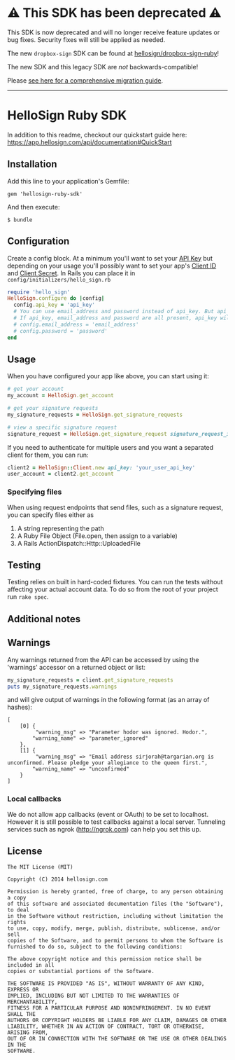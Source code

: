 # ⚠ This SDK has been deprecated ⚠

This SDK is now deprecated and will no longer receive feature updates or bug fixes. Security fixes will still be applied as needed.

The new `dropbox-sign` SDK can be found at [hellosign/dropbox-sign-ruby](https://github.com/hellosign/dropbox-sign-ruby)!

The new SDK and this legacy SDK are _not_ backwards-compatible!

Please [see here for a comprehensive migration guide](https://developers.hellosign.com/docs/sdks/ruby/migration-guide/).

----

# HelloSign Ruby SDK

In addition to this readme, checkout our quickstart guide here:
https://app.hellosign.com/api/documentation#QuickStart

## Installation

Add this line to your application's Gemfile:

    gem 'hellosign-ruby-sdk'

And then execute:

    $ bundle

## Configuration

Create a config block. At a minimum you'll want to set your [API Key](https://app.hellosign.com/home/myAccount/current_tab/integrations#api) but depending on your usage you'll possibly
want to set your app's [Client ID](https://app.hellosign.com/oauth/createAppForm) and [Client Secret](https://app.hellosign.com/oauth/createAppForm). In Rails you can place it in `config/initializers/hello_sign.rb`

```ruby
require 'hello_sign'
HelloSign.configure do |config|
  config.api_key = 'api_key'
  # You can use email_address and password instead of api_key. But api_key is recommended
  # If api_key, email_address and password are all present, api_key will be used
  # config.email_address = 'email_address'
  # config.password = 'password'
end
```

## Usage
When you have configured your app like above, you can start using it:

```ruby
# get your account
my_account = HelloSign.get_account

# get your signature requests
my_signature_requests = HelloSign.get_signature_requests

# view a specific signature request
signature_request = HelloSign.get_signature_request signature_request_id: '42383e7327eda33f4b8b91217cbe95408cc1285f'
```

If you need to authenticate for multiple users and you want a separated client for them, you can run:
```ruby
client2 = HelloSign::Client.new api_key: 'your_user_api_key'
user_account = client2.get_account
```
### Specifying files

When using request endpoints that send files, such as a signature request, you can specify files either as
1. A string representing the path
2. A Ruby File Object (File.open, then assign to a variable)
3. A Rails ActionDispatch::Http::UploadedFile

## Testing

Testing relies on built in hard-coded fixtures. You can run the tests without affecting your actual account data. To do so
from the root of your project run <code>rake spec</code>.

## Additional notes

## Warnings
Any warnings returned from the API can be accessed by using the 'warnings' accessor on a returned object or list:

````ruby
my_signature_requests = client.get_signature_requests
puts my_signature_requests.warnings
````

and will give output of warnings in the following format (as an array of hashes):

````
[
    [0] {
         "warning_msg" => "Parameter hodor was ignored. Hodor.",
        "warning_name" => "parameter_ignored"
    },
    [1] {
         "warning_msg" => "Email address sirjorah@targarian.org is unconfirmed. Please pledge your allegiance to the queen first.",
        "warning_name" => "unconfirmed"
    }
]
````

### Local callbacks
We do not allow app callbacks (event or OAuth) to be set to localhost. However it is still possible to test callbacks against a local server. Tunneling services such as ngrok (http://ngrok.com) can help you set this up.

## License

```
The MIT License (MIT)

Copyright (C) 2014 hellosign.com

Permission is hereby granted, free of charge, to any person obtaining a copy
of this software and associated documentation files (the "Software"), to deal
in the Software without restriction, including without limitation the rights
to use, copy, modify, merge, publish, distribute, sublicense, and/or sell
copies of the Software, and to permit persons to whom the Software is
furnished to do so, subject to the following conditions:

The above copyright notice and this permission notice shall be included in all
copies or substantial portions of the Software.

THE SOFTWARE IS PROVIDED "AS IS", WITHOUT WARRANTY OF ANY KIND, EXPRESS OR
IMPLIED, INCLUDING BUT NOT LIMITED TO THE WARRANTIES OF MERCHANTABILITY,
FITNESS FOR A PARTICULAR PURPOSE AND NONINFRINGEMENT. IN NO EVENT SHALL THE
AUTHORS OR COPYRIGHT HOLDERS BE LIABLE FOR ANY CLAIM, DAMAGES OR OTHER
LIABILITY, WHETHER IN AN ACTION OF CONTRACT, TORT OR OTHERWISE, ARISING FROM,
OUT OF OR IN CONNECTION WITH THE SOFTWARE OR THE USE OR OTHER DEALINGS IN THE
SOFTWARE.
```
